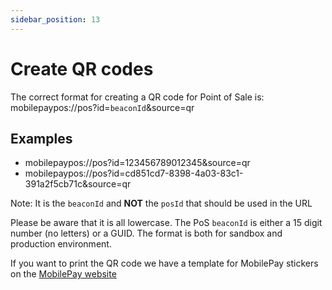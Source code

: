 ```yaml
---
sidebar_position: 13
---
```


# Create QR codes

The correct format for creating a QR code for Point of Sale is: mobilepaypos://pos?id=``beaconId``&source=qr

## Examples

- mobilepaypos://pos?id=123456789012345&source=qr
- mobilepaypos://pos?id=cd851cd7-8398-4a03-83c1-391a2f5cb71c&source=qr

Note: It is the `beaconId` and **NOT** the `posId` that should be used in the URL
  
Please be aware that it is all lowercase. The PoS ``beaconId`` is either a 15 digit number (no letters) or a GUID.
The format is both for sandbox and production environment.  

If you want to print the QR code we have a template for MobilePay stickers on the [MobilePay website](https://mobilepay.dk/materialebank/marketingmateriale/skilte/skiltning-til-pos)
